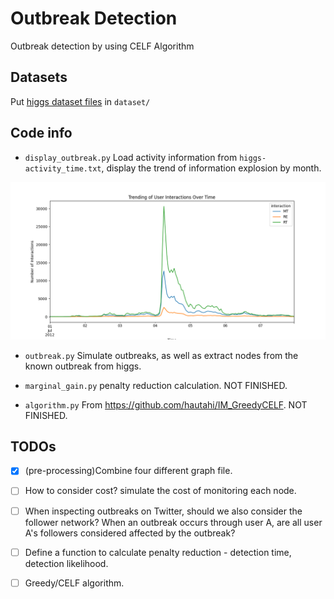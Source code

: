 # Outbreak Detection

Outbreak detection by using CELF Algorithm

## Datasets

Put [higgs dataset files](https://snap.stanford.edu/data/higgs-twitter.html) in `dataset/`

## Code info

- `display_outbreak.py` Load activity information from `higgs-activity_time.txt`, display the trend of information explosion by month.

![error](outbreak_higgs.png)

- `outbreak.py` Simulate outbreaks, as well as extract nodes from the known outbreak from higgs.

- `marginal_gain.py` penalty reduction calculation. NOT FINISHED.

- `algorithm.py` From https://github.com/hautahi/IM_GreedyCELF. NOT FINISHED.

## TODOs

- [x] (pre-processing)Combine four different graph file.

- [ ] How to consider cost? simulate the cost of monitoring each node.

- [ ] When inspecting outbreaks on Twitter, should we also consider the follower network? When an outbreak occurs through user A, are all user A's followers considered affected by the outbreak?

- [ ] Define a function to calculate penalty reduction - detection time, detection likelihood.

- [ ] Greedy/CELF algorithm.